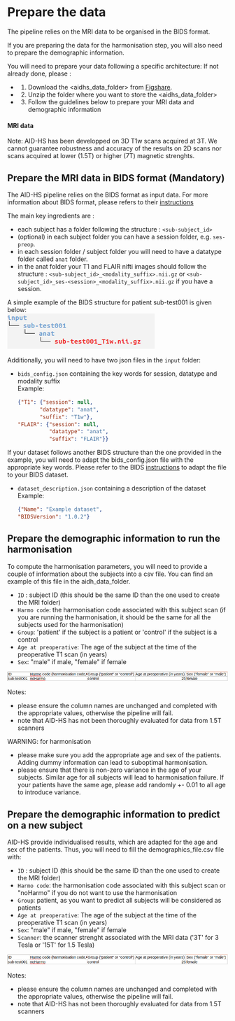 # Prepare the data

The pipeline relies on the MRI data to be organised in the BIDS format. 

If you are preparing the data for the harmonisation step, you will also need to prepare the demographic information. 

You will need to prepare your data following a specific architecture:
If not already done, please :
- 1. Download the <aidhs_data_folder> from [Figshare](https://figshare.com/s/16011ee4d6b5723b14b6). 
- 2. Unzip the folder where you want to store the <aidhs_data_folder>
- 3. Follow the guidelines below to prepare your MRI data and demographic information

#### MRI data

Note: AID-HS has been developped on 3D T1w scans acquired at 3T. We cannot guarantee robustness and accuracy of the results on 2D scans nor scans acquired at lower (1.5T) or higher (7T) magnetic strenghts.

## Prepare the MRI data in BIDS format (Mandatory)

The AID-HS pipeline relies on the BIDS format as input data. For more information about BIDS format, please refers to their [instructions](https://bids.neuroimaging.io/)

The main key ingredients are : 
- each subject has a folder following the structure : `<sub-subject_id>`
- (optional) in each subject folder you can have a session folder, e.g. `ses-preop`. 
- in each session folder / subject folder you will need to have a datatype folder called `anat` folder. 
- in the anat folder your T1 and FLAIR nifti images should follow the structure : `<sub-subject_id>_<modality_suffix>.nii.gz` or `<sub-subject_id>_ses-<session>_<modality_suffix>.nii.gz` if you have a session.

A simple example of the BIDS structure for patient sub-test001 is given below:\
![example](https://raw.githubusercontent.com//MELDProject/AID-HS/main/docs/images/input_structure_bids_format.png)

Additionally, you will need to have two json files in the `input` folder:
- `bids_config.json` containing the key words for session, datatype and modality suffix \
    Example: 
    ```json
    {"T1": {"session": null, 
           "datatype": "anat",
           "suffix": "T1w"},
    "FLAIR": {"session": null, 
              "datatype": "anat",
              "suffix": "FLAIR"}}
    ```
If your dataset follows another BIDS structure than the one provided in the example, you will need to adapt the bids_config.json file with the appropriate key words. Please refer to the BIDS [instructions](https://bids.neuroimaging.io/) to adapt the file to your BIDS dataset.

- `dataset_description.json` containing a description of the dataset \
    Example:
    ```json
    {"Name": "Example dataset", 
    "BIDSVersion": "1.0.2"}
    ```

## Prepare the demographic information to run the harmonisation

To compute the harmonisation parameters, you will need to provide a couple of information about the subjects into a csv file. You can find an example of this file in the aidh_data_folder. 

- `ID` : subject ID (this should be the same ID than the one used to create the MRI folder)
- `Harmo code`: the harmonisation code associated with this subject scan (if you are running the harmonisation, it should be the same for all the subjects used for the harmonisation) 
- `Group`: 'patient' if the subject is a patient or 'control' if the subject is a control 
- `Age at preoperative`: The age of the subject at the time of the preoperative T1 scan (in years)
- `Sex`: "male" if male, "female" if female

![example](https://raw.githubusercontent.com//MELDProject/AID-HS/main/docs/images/example_demographic_csv.png)

Notes: 
- please ensure the column names are unchanged and completed with the appropriate values, otherwise the pipeline will fail.
- note that AID-HS has not been thoroughly evaluated for data from 1.5T scanners

WARNING: for harmonisation 
- please make sure you add the appropriate age and sex of the patients. Adding dummy information can lead to suboptimal harmonisation. 
- please ensure that there is non-zero variance in the age of your subjects. Similar age for all subjects will lead to harmonisation failure. If your patients have the same age, please add randomly +- 0.01 to all age to introduce variance.   

## Prepare the demographic information to predict on a new subject

AID-HS provide individualised results, which are adapted for the age and sex of the patients. Thus, you will need to fill the demographics_file.csv file with:

- `ID` : subject ID (this should be the same ID than the one used to create the MRI folder)
- `Harmo code`: the harmonisation code associated with this subject scan or "noHarmo" if you do not want to use the harmonisation
- `Group`: patient, as you want to predict all subjects will be considered as patients
- `Age at preoperative`: The age of the subject at the time of the preoperative T1 scan (in years)
- `Sex`: "male" if male, "female" if female
- `Scanner`: the scanner strenght associated with the MRI data ('3T' for 3 Tesla or '15T' for 1.5 Tesla)

![example](https://raw.githubusercontent.com//MELDProject/AID-HS/main/docs/images/example_demographic_csv.png)

Notes: 
- please ensure the column names are unchanged and completed with the appropriate values, otherwise the pipeline will fail.
- note that AID-HS has not been thoroughly evaluated for data from 1.5T scanners
